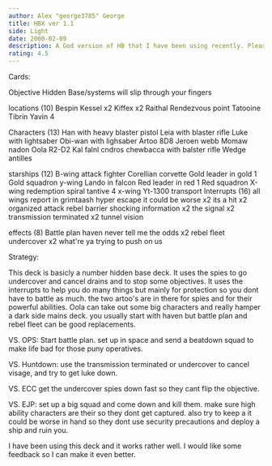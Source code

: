 ```yaml
---
author: Alex "george3785" George
title: HBX ver 1.1
side: Light
date: 2000-02-09
description: A God version of HB that I have been using recently. Please Review.
rating: 4.5
---
```

Cards: 

Objective
Hidden Base/systems will slip through your fingers

locations (10)
Bespin
Kessel x2
Kiffex x2
Raithal
Rendezvous point
Tatooine
Tibrin
Yavin 4

Characters (13)
Han with heavy blaster pistol
Leia with blaster rifle
Luke with lightsaber
Obi-wan with lighsaber
Artoo
8D8
Jeroen webb
Momaw nadon
Oola
R2-D2
Kal falnl cndros
chewbacca with balster rifle
Wedge antilles

starships (12)
B-wing attack fighter
Corellian corvette
Gold leader in gold 1
Gold squadron y-wing
Lando in falcon
Red leader in red 1
Red squadron X-wing
redemption
spiral
tantive 4
x-wing
Yt-1300 transport
Interrupts (16)
all wings report in
grimtaash
hyper escape
it could be worse x2
its a hit x2
organized attack
rebel barrier
shocking information x2
the signal x2
transmission terminated x2
tunnel vision

effects (8)
Battle plan
haven
never tell me the odds x2
rebel fleet
undercover x2
what're ya trying to push on us












Strategy: 

This deck is basicly a number hidden base deck. It uses the spies to go undercover and cancel drains and to stop some objectives. It uses the interrupts to help you do many things but mainly for protection so you dont have to battle as much.
the two artoo's are in there for spies and for their powerful abilities. Oola can take out some big characters and really hamper a dark side mains deck. you usually start with haven but battle plan and rebel fleet can be good replacements.

VS. OPS:
Start battle plan. set up in space and send a beatdown squad to make life bad for those puny operatives.

VS. Huntdown:
use the transmission terminated or undercover to cancel visage, and try to get luke down.

VS. ECC
get the undercover spies down fast so they cant flip the objective.

VS. EJP:
set up a big squad and come down and kill them. make sure high ability characters are their so they dont get captured. also try to keep a it could be worse in hand so they dont use security precautions and deploy a ship and ruin you.

I have been using this deck and it works rather well. I would like some feedback so I can make it even better. 
